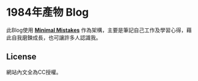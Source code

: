 # 1984年產物 Blog

此Blog使用 **[Minimal Mistakes](http://mmistakes.github.io/minimal-mistakes)** 作為架構，主要是筆記自己工作及學習心得，藉此自我磨鍊成長，也可讓許多人認識我。

## License

網站內文全為CC授權。
